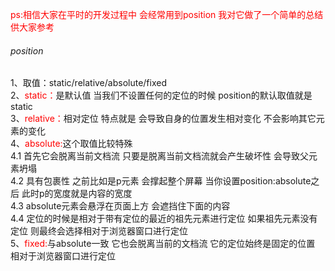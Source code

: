<font color='red'>ps:相信大家在平时的开发过程中 会经常用到position 我对它做了一个简单的总结 供大家参考</font>
###### position
1、取值：static/relative/absolute/fixed
<br>
2、<font color='red'>static：</font>是默认值 当我们不设置任何的定位的时候 position的默认取值就是static
<br>
3、<font color='red'>relative：</font>相对定位 特点就是 会导致自身的位置发生相对变化 不会影响其它元素的变化
<br>
4、<font color='red'>absolute:</font>这个取值比较特殊
<br>
4.1 首先它会脱离当前文档流 只要是脱离当前文档流就会产生破坏性 会导致父元素坍塌
<br>
4.2 具有包裹性 之前比如是p元素 会撑起整个屏幕 当你设置position:absolute之后 此时p的宽度就是内容的宽度
<br>
4.3 absolute元素会悬浮在页面上方 会遮挡住下面的内容
<br>
4.4 定位的时候是相对于带有定位的最近的祖先元素进行定位 如果祖先元素没有定位 则最终会选择相对于浏览器窗口进行定位
<br>
5、<font color='red'>fixed:</font>与absolute一致 它也会脱离当前的文档流 它的定位始终是固定的位置 相对于浏览器窗口进行定位